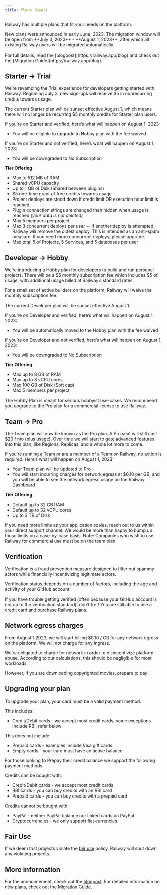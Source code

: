 ```yaml
---
title: Plans (New!)
---
```


Railway has multiple plans that fit your needs on the platform.

<Banner variant="info">
  New plans were announced in early June, 2023. The migration window will be open from **July 3, 2023** - **August 1, 2023**, after which all existing Railway users will be migrated automatically.
  <br /><br />For full details, read the [blogpost](https://railway.app/blog) and check out the [Migration Guide](https://railway.app/blog). 
</Banner>

## Starter -> Trial

We’re revamping the Trial experience for developers getting started with Railway. Beginning July 3, new sign-ups will receive $5 in nonrecurring credits towards usage. 

The current Starter plan will be sunset effective August 1, which means there will no longer be recurring $5 monthly credits for Starter plan users.

If you’re on Starter and verified, here’s what will happen on August 1, 2023:

- You will be eligible to upgrade to Hobby plan with the fee waived

If you’re on Starter and not verified, here’s what will happen on August 1, 2023:

- You will be downgraded to No Subscription

**Tier Offering**

- Max to 512 MB of RAM
- Shared vCPU capacity
- Up to 1 GB of Disk (Shared between plugins)
- $5 one-time grant of free credits towards usage
- Project deploys are stood down if credit limit OR execution hour limit is reached
- Plugin connection strings are changed then hidden when usage is reached _(your data is not deleted)_
- Max 5 members per project
- Max 3 concurrent deploys per user
-- If another deploy is attempted, Railway will remove the oldest deploy. This is intended as an anti-spam measure. If you need more concurrent deploys, please upgrade.
- Max total 5 of Projects, 5 Services, and 5 databases per user

## Developer -> Hobby

We’re introducing a Hobby plan for developers to build and run personal projects. There will be a $5 monthly subscription fee which includes $5 of usage, with additional usage billed at Railway’s standard rates.

For a small set of active builders on the platform, Railway will waive the monthly subscription fee. 

The current Developer plan will be sunset effective August 1.

If you’re on Developer and verified, here’s what will happen on August 1, 2023:

- You will be automatically moved to the Hobby plan with the fee waived

If you’re on Developer and not verified, here’s what will happen on August 1, 2023:

- You will be downgraded to No Subscription

**Tier Offering**

- Max up to 8 GB of RAM
- Max up to 8 vCPU cores
- Max 100 GB of Disk (Soft cap)
- Max 5 members per project

The Hobby Plan is meant for serious hobbyist use-cases. We recommend you upgrade to the Pro plan for a commercial license to use Railway.

## Team -> Pro

The Team plan will now be known as the Pro plan. A Pro seat will still cost $20 / mo (plus usage). Over time we will start to gate advanced features into this plan, like Regions, Replicas, and a whole lot more to come.

If you’re running a Team or are a member of a Team on Railway, no action is required. Here’s what will happen on August 1, 2023:

- Your Team plan will be updated to Pro
- You will start incurring charges for network egress at $0.10 per GB, and you will be able to see the network egress usage on the Railway Dashboard

**Tier Offering**

- Default up to 32 GB RAM
- Default up to 32 vCPU cores
- Up to 2 TB of Disk

If you need more limits as your application scales, reach out to us within your direct support channel. We would be more than happy to bump up those limits on a case-by-case basis. Note: Companies who wish to use Railway for commercial use must be on the team plan.

## Verification
Verification is a fraud prevention measure designed to filter out spammy actors while financially incentivizing legitimate actors. 

Verification status depends on a number of factors, including the age and activity of your GitHub account.

If you have trouble getting verified (often because your GitHub account is not up to the verification standard), don’t fret! You are still able to use a credit card and purchase Railway plans.

## Network egress charges
From August 1 2023, we will start billing $0.10 / GB for any network egress on the platform. We will not charge for any ingress. 

We’re obligated to charge for network in order to disincentivize platform abuse. According to our calculations, this should be negligible for most workloads. 

However, if you are downloading copyrighted movies, prepare to pay!

## Upgrading your plan

To upgrade your plan, your card must be a valid payment method.

This includes:

- Credit/Debit cards - we accept most credit cards, some exceptions include RBI, refer below

This does not include:

- Prepaid cards - examples include Visa gift cards
- Empty cards - your card must have an active balance

For those looking to Prepay their credit balance we support the following payment methods.

Credits can be bought with:

- Credit/Debit cards - we accept most credit cards
- RBI cards - you can buy credits with an RBI card
- Prepaid cards - you can buy credits with a prepaid card

Credits cannot be bought with:

- PayPal - neither PayPal balance nor linked cards on PayPal
- Cryptocurrencies - we only support fiat currencies

## Fair Use

If we deem that projects violate the [fair use](https://railway.app/legal/fair-use) policy, Railway will shut down any violating projects.

## More information
For the announcement, check out the [blogpost](https://railway.app/blog).
For detailed information on new plans, check out the [Migration Guide](https://railway.app/blog).
